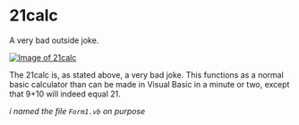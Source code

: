 # 21calc
A very bad outside joke.

<a href="https://github.com/TheYellowPolarBear/21calc/releases/tag/1.0"><img src="https://i.ibb.co/9vmQQDJ/window2.png" alt="Image of 21calc" border="0"></a>

The 21calc is, as stated above, a very bad joke. This functions as a normal basic calculator than can be made in Visual Basic in a minute or two, except that 9+10 will indeed equal 21.

*i named the file `Form1.vb` on purpose*
